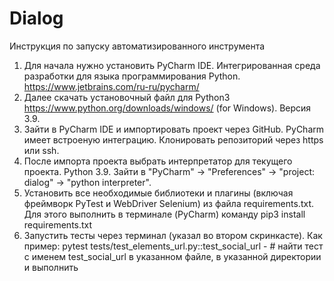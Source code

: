 # Dialog
Инструкция по запуску автоматизированного инструмента

1) Для начала нужно установить PyCharm IDE. Интегрированная среда разработки для языка программирования Python. https://www.jetbrains.com/ru-ru/pycharm/
2) Далее скачать установочный файл для Python3 https://www.python.org/downloads/windows/ (for Windows). Версия 3.9.
3) Зайти в PyCharm IDE и импортировать проект через GitHub. PyCharm имеет встроеную интеграцию. Клонировать репозиторий через https или ssh.
4) После импорта проекта выбрать интерпретатор для текущего проекта. Python 3.9. Зайти в "PyCharm" -> "Preferences" -> "project: dialog" -> "python interpreter".
5) Установить все необходимые библиотеки и плагины (включая фреймворк PyTest и WebDriver Selenium) из файла requirements.txt. Для этого выполнить в терминале (PyCharm) команду pip3 install requirements.txt
6) Запустить тесты через терминал (указал во втором скринкасте). Как пример: pytest tests/test_elements_url.py::test_social_url - # найти тест с именем test_social_url в указанном файле, в указанной директории и выполнить 
